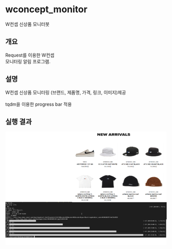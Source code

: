 # wconcept_monitor

W컨셉 신상품 모니터봇

## 개요
Request를 이용한 W컨셉<br> 
모니터링 알림 프로그램.

## 설명
W컨셉 신상품 모니터링 (브랜드, 제품명, 가격, 링크, 이미지)제공 <br> <br>
tqdm을 이용한 progress bar 적용 <br>


## 실행 결과
<img src="https://github.com/coper3976/Atmos_Monitor/blob/main/%EC%8B%A4%ED%96%89%EA%B2%B0%EA%B3%BC.png">
